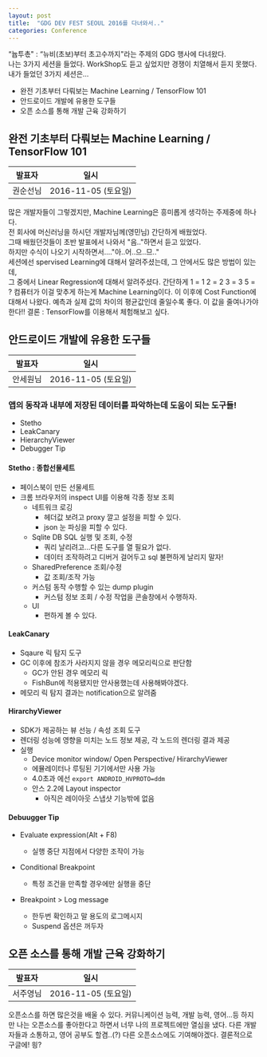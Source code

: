 ```yaml
---
layout: post
title:  "GDG DEV FEST SEOUL 2016를 다녀와서.."
categories: Conference
---
```


“늅투촋" : “뉴비(초보)부터 초고수까지"라는 주제의 GDG 행사에 다녀왔다.  
나는 3가지 세션을 들었다. WorkShop도 듣고 싶었지만 경쟁이 치열해서 듣지 못했다.  
내가 들었던 3가지 세션은...    
* 완전 기초부터 다뤄보는 Machine Learning / TensorFlow 101
* 안드로이드 개발에 유용한 도구들
* 오픈 소스를 통해 개발 근육 강화하기


## 완전 기초부터 다뤄보는 Machine Learning / TensorFlow 101

|발표자|일시|
|---|---|
|권순선님 |2016-11-05 (토요일) |

많은 개발자들이 그렇겠지만, Machine Learning은 흥미롭게 생각하는 주제중에 하나다.   
전 회사에 머신러닝을 하시던 개발자님께(영민님) 간단하게 배웠었다.  
그때 배웠던것들이 초반 발표에서 나와서 "음.."하면서 듣고 있었다.   
하지만 수식이 나오기 시작하면서...."아..어..으..므.."  
세션에선 spervised Learning에 대해서 알려주셨는데, 그 안에서도 많은 방법이 있는데,   
그 중에서 Linear Regression에 대해서 알려주셨다.
간단하게 
1 = 1
2 = 2
3 = 3
5 = ?
컴퓨터가 이걸 맞추게 하는게 Machine Learning이다.
이 이후에 Cost Function에 대해서 나왔다. 
예측과 실제 값의 차이의 평균값인데 줄일수록 좋다. 이 값을 줄여나가야한다!!
결론 : TensorFlow를 이용해서 체험해보고 싶다.

## 안드로이드 개발에 유용한 도구들

|발표자|일시|
|---|---|
|안세원님 |2016-11-05 (토요일) |

### 앱의 동작과 내부에 저장된 데이터를 파악하는데 도움이 되는 도구들!

* Stetho
* LeakCanary
* HierarchyViewer
* Debugger Tip


#### Stetho : 종합선물세트

* 페이스북이 만든 선물세트
* 크롬 브라우저의 inspect UI를 이용해 각종 정보 조회
  * 네트워크 로깅
    * 헤더값 보려고 proxy 깔고 설정을 피할 수 있다.
    * json 눈 파싱을 피할 수 있다.
  * Sqlite DB SQL 실행 및 조회, 수정
    * 쿼리 날리려고...다른 도구를 열 필요가 없다.
    * 데이터 조작하려고 디버거 걸어두고 sql 불편하게 날리지 말자!
  * SharedPreference 조회/수정
    * 값 조회/조작 가능
  * 커스텀 동작 수행할 수 있는 dump plugin
    * 커스텀 정보 조회 / 수정 작업을 콘솔창에서 수행하자. 
  * UI
    * 편하게 볼 수 있다.
     

#### LeakCanary

* Sqaure 릭 탐지 도구
* GC 이후에 참조가 사라지지 않을 경우 메모리릭으로 판단함
  * GC가 안된 경우 메모리 릭  
  * FishBun에 적용됐지만 안사용했는데 사용해봐야겠다.
* 메모리 릭 탐지 결과는 notification으로 알려줌

#### HirarchyViewer

* SDK가 제공하는 뷰 선능 / 속성 조회 도구
* 렌더링 성능에 영향을 미치는 노드 정보 제공, 각 노드의 렌더링 결과 제공
* 실행
  * Device monitor window/ Open Perspective/ HirarchyViewer
  * 에뮬레이터나 루팅된 기기에서만 사용 가능
  * 4.0초과 에선 `export ANDROID_HVPROTO=ddm`
  * 안스 2.2에 Layout inspector
    * 아직은 레이아웃 스냅샷 기능밖에 없음

#### Debuugger Tip

* Evaluate expression(Alt + F8)
  * 실행 중단 지점에서 다양한 조작이 가능

* Conditional Breakpoint
  * 특정 조건을 만족할 경우에만 실행을 중단
  
* Breakpoint > Log message
  * 한두번 확인하고 말 용도의 로그메시지
  * Suspend 옵션은 꺼두자
    
## 오픈 소스를 통해 개발 근육 강화하기

|발표자|일시|
|---|---|
|서주영님 |2016-11-05 (토요일) |

오픈소스를 하면 많은것을 배울 수 있다. 커뮤니케이션 능력, 개발 능력, 영어...등
하지만 나는 오픈소스를 좋아한다고 하면서 너무 나의 프로젝트에만 열심을 냈다.
다른 개발자들과 소통하고, 영어 공부도 할겸..(?) 다른 오픈소스에도 기여해야겠다.
결론적으로 구글에! 읭?